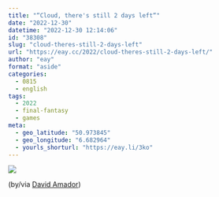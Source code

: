 ```yaml
---
title: "“Cloud, there's still 2 days left“"
date: "2022-12-30"
datetime: "2022-12-30 12:14:06"
id: "38308"
slug: "cloud-theres-still-2-days-left"
url: "https://eay.cc/2022/cloud-theres-still-2-days-left/"
author: "eay"
format: "aside"
categories:
  - 0815
  - english
tags:
  - 2022
  - final-fantasy
  - games
meta:
  - geo_latitude: "50.973845"
  - geo_longitude: "6.682964"
  - yourls_shorturl: "https://eay.li/3ko"
---
```


![](https://eay.cc/uploads/2022/2-days-left.jpg)

(by/via [David Amador](https://mastodon.gamedev.place/@djlink/109601910067938969))
